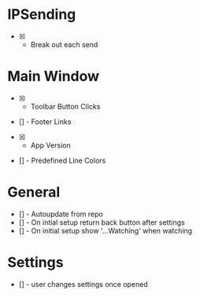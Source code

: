 # IPSending

-   [x] -   Break out each send

# Main Window

-   [x] -   Toolbar Button Clicks
-   [] - Footer Links
-   [x] -   App Version
-   [] - Predefined Line Colors

# General

-   [] - Autoupdate from repo
-   [] - On intial setup return back button after settings
-   [] - On initial setup show '...Watching' when watching

# Settings

-   [] - user changes settings once opened
